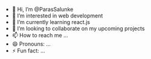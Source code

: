 - 👋 Hi, I’m @ParasSalunke
- 👀 I’m interested in web development 
- 🌱 I’m currently learning react.js
- 💞️ I’m looking to collaborate on my upcoming projects
- 📫 How to reach me ...
- 😄 Pronouns: ...
- ⚡ Fun fact: ...

<!---
ParasSalunke/ParasSalunke is a ✨ special ✨ repository because its `README.md` (this file) appears on your GitHub profile.
You can click the Preview link to take a look at your changes.
--->
